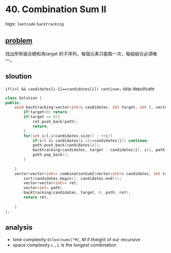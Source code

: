 # 40. Combination Sum II



###### tags: `leetcode` `backtracking` 

## [problem](https://leetcode.com/problems/combination-sum-ii/)

找出所有組合總和為target 的子序列，每個元素只能取一次，每組組合必須唯一。
## sloution

`if(i>l && candidates[i-1]==candidates[i]) continue;` skip depulicate
```c++
class Solution {
public:
    void backtracking(vector<int>& candidates, int target, int l, vector<int>& path, vector<vector<int>>& ret){
        if(target<0) return;
        if(target == 0){
            ret.push_back(path);
            return;
        }
        for(int i=l;i<candidates.size() ; ++i){
            if(i>l && candidates[i-1]==candidates[i]) continue;
            path.push_back(candidates[i]);
            backtracking(candidates, target - candidates[i], i+1, path, ret);
            path.pop_back();
        }
        
    }
    vector<vector<int>> combinationSum2(vector<int>& candidates, int target) {
        sort(candidates.begin(), candidates.end());
        vector<vector<int>> ret;
        vector<int> path;
        backtracking(candidates, target, 0, path, ret);
        return ret;
        
    }
};
```
## analysis
- time complexity `O(len(nums)^M)`, M if theight of our recursive
- space complexity `L` , L is the longest combination
